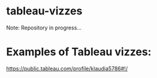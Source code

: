 # tableau-vizzes 
Note: Repository in progress...

# Examples of Tableau vizzes:
https://public.tableau.com/profile/klaudia5786#!/
